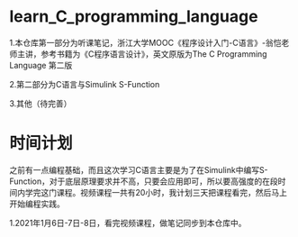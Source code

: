 # learn_C_programming_language

1.本仓库第一部分为听课笔记，浙江大学MOOC《程序设计入门-C语言》-翁恺老师主讲，参考书籍为《C程序语言设计》，英文原版为The C Programming Language 第二版

2.第二部分为C语言与Simulink S-Function

3.其他（待完善）

# 时间计划

之前有一点编程基础，而且这次学习C语言主要是为了在Simulink中编写S-Function，对于底层原理要求并不高，只要会应用即可，所以要高强度的在段时间内学完这门课程。视频课程一共有20小时，我计划三天把课程看完，然后马上开始编程实践。

1.2021年1月6日-7日-8日，看完视频课程，做笔记同步到本仓库中。